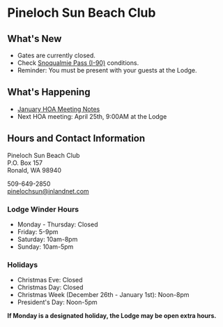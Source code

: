 # Pineloch Sun Beach Club

## What's New
* Gates are currently closed.
* Check [Snoqualmie Pass (I-90)](https://www.wsdot.com/traffic/passes/snoqualmie/) conditions.
* Reminder: You must be present with your guests at the Lodge.

## What's Happening
* [January HOA Meeting Notes](https://7dcbed04-f526-47a3-af67-68008c00b4fe.filesusr.com/ugd/12af28_e18867db82f04d9c8b49d5a5ebdf6206.pdf)
* Next HOA meeting: April 25th, 9:00AM at the Lodge

## Hours and Contact Information
Pineloch Sun Beach Club   
P.O. Box 157   
Ronald, WA 98940   

509-649-2850   
<pinelochsun@inlandnet.com>

### Lodge Winder Hours
* Monday - Thursday: Closed
* Friday: 5-9pm
* Saturday: 10am-8pm
* Sunday: 10am-5pm

### Holidays
* Christmas Eve: Closed
* Christmas Day: Closed
* Christmas Week (December 26th - January 1st): Noon-8pm
* President's Day: Noon-5pm

**If Monday is a designated holiday, the Lodge may be open extra hours.**
